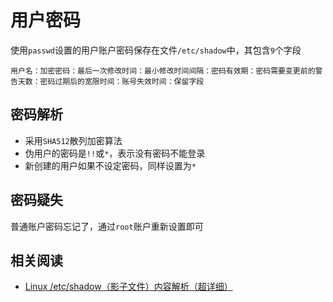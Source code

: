
# 用户密码

使用`passwd`设置的用户账户密码保存在文件`/etc/shadow`中，其包含`9`个字段

```
用户名：加密密码：最后一次修改时间：最小修改时间间隔：密码有效期：密码需要变更前的警告天数：密码过期后的宽限时间：账号失效时间：保留字段
```

## 密码解析

* 采用`SHA512`散列加密算法
* 伪用户的密码是`!!`或`*`，表示没有密码不能登录
* 新创建的用户如果不设定密码，同样设置为`*`

## 密码疑失

普通账户密码忘记了，通过`root`账户重新设置即可

## 相关阅读

* [Linux /etc/shadow（影子文件）内容解析（超详细）](http://c.biancheng.net/view/840.html)